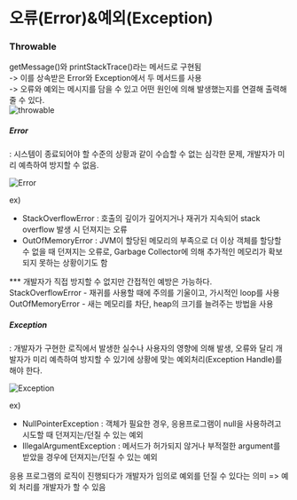 # 오류(Error)&예외(Exception)
  
### Throwable  
getMessage()와 printStackTrace()라는 메서드로 구현됨  
-> 이를 상속받은 Error와 Exception에서 두 메서드를 사용  
-> 오류와 예외는 메시지를 담을 수 있고 어떤 원인에 의해 발생했는지를 연결해 출력해줄 수 있다.  
![throwable](../img/img.png)  

##### Error
: 시스템이 종료되어야 할 수준의 상황과 같이 수습할 수 없는 심각한 문제, 개발자가 미리 예측하여 방지할 수 없음.  

![Error](../img/error.gif)  

ex)  
- StackOverflowError : 호출의 깊이가 깊어지거나 재귀가 지속되어 stack overflow 발생 시 던져지는 오류  
- OutOfMemoryError : JVM이 할당된 메모리의 부족으로 더 이상 객체를 할당할 수 없을 때 던져지는 오류로, Garbage Collector에 의해 추가적인 메모리가 확보되지 못하는 상황이기도 함  

*** 개발자가 직접 방지할 수 없지만 간접적인 예방은 가능하다.  
StackOverflowError - 재귀를 사용할 때에 주의를 기울이고, 가시적인 loop를 사용  
OutOfMemoryError - 새는 메모리를 차단, heap의 크기를 늘려주는 방법을 사용  



##### Exception  
: 개발자가 구현한 로직에서 발생한 실수나 사용자의 영향에 의해 발생, 오류와 달리 개발자가 미리 예측하여 방지할 수 있기에 상황에 맞는 예외처리(Exception Handle)를 해야 한다.  

![Exception](../img/exception.gif)   

ex)   
- NullPointerException : 객체가 필요한 경우, 응용프로그램이 null을 사용하려고 시도할 때 던져지는/던질 수 있는 예외  
- IllegalArgumentException : 메서드가 허가되지 않거나 부적절한 argument를 받았을 경우에 던져지는/던질 수 있는 예외  
  
응용 프로그램의 로직이 진행되다가 개발자가 임의로 예외를 던질 수 있다는 의미 => 예외 처리를 개발자가 할 수 있음  
